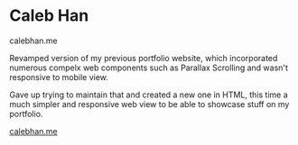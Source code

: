 # Caleb Han

calebhan.me

Revamped version of my previous portfolio website, which incorporated numerous compelx web components such as Parallax Scrolling and wasn't responsive to mobile view.

Gave up trying to maintain that and created a new one in HTML, this time a much simpler and responsive web view to be able to showcase stuff on my portfolio.

[calebhan.me](https://calebhan.me/)
